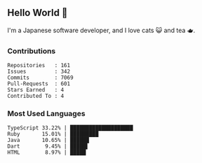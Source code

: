 ## Hello World 👋

I'm a Japanese software developer, and I love cats 😺 and tea 🫖.

### Contributions

    Repositories   : 161
    Issues         : 342
    Commits        : 7069
    Pull-Requests  : 601
    Stars Earned   : 4
    Contributed To : 4

### Most Used Languages

    TypeScript 33.22% | ████████████████████
    Ruby       15.01% | █████████
    Java       10.65% | ██████
    Dart        9.45% | █████▌
    HTML        8.97% | █████
